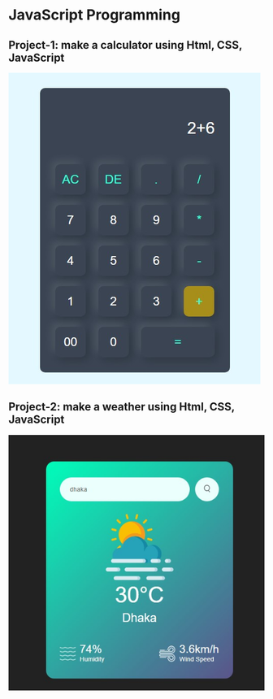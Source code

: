 # JavaScript Programming
 
## Project-1:  make a calculator using Html, CSS, JavaScript
![image](https://github.com/alaminbhuyan/JavaScript-Programming/blob/master/2024/Projects/Calculator/calculator1/readme%20Image/Screenshot_5.jpg)

## Project-2: make a weather using Html, CSS, JavaScript
![image](https://github.com/alaminbhuyan/JavaScript-Programming/blob/master/2024/Projects/Weather%20App/APP1/readme%20Images/Screenshot_1.jpg)
